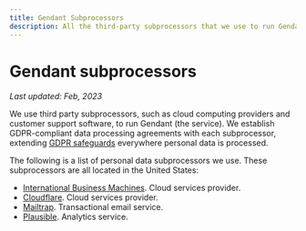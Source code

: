 ```yaml
---
title: Gendant Subprocessors
description: All the third-party subprocessors that we use to run Gendant.
---
```


# Gendant subprocessors

*Last updated: Feb, 2023*

We use third party subprocessors, such as cloud computing providers and customer support software, to run Gendant (the service). We establish GDPR-compliant data processing agreements with each subprocessor, extending [GDPR safeguards](../index.md) everywhere personal data is processed.

The following is a list of personal data subprocessors we use. These subprocessors are all located in the United States:

* [International Business Machines](https://www.ibm.com/data-responsibility/gdpr/). Cloud services provider.
* [Cloudflare](https://www.cloudflare.com/gdpr/introduction/). Cloud services provider.
* [Mailtrap](https://mailtrap.io/privacy/). Transactional email service.
* [Plausible](https://plausible.io/data-policy). Analytics service.
